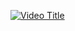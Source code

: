 


[![Video Title](http://img.youtube.com/vi/l3n8vvcHcKo/0.jpg)](http://www.youtube.com/watch?v=l3n8vvcHcKo "Video Title")

